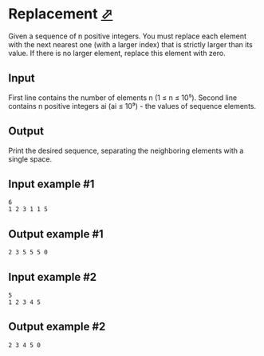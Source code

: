 # Replacement [⬀](https://www.e-olymp.com/en/problems/4892)
Given a sequence of n positive integers. You must replace each element with the next nearest one (with a larger index) that is strictly larger than its value. If there is no larger element, replace this element with zero.

## Input
First line contains the number of elements n (1 ≤ n ≤ 10⁵). Second line contains n positive integers ai (ai ≤ 10⁹) - the values of sequence elements.

## Output
Print the desired sequence, separating the neighboring elements with a single space.

## Input example #1
```
6
1 2 3 1 1 5
```

## Output example #1
```
2 3 5 5 5 0
```

## Input example #2
```
5
1 2 3 4 5
```

## Output example #2
```
2 3 4 5 0
```
